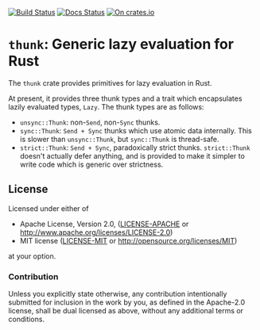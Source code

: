 [![Build Status](https://travis-ci.org/sdleffler/thunk-rs.svg?branch=master)](https://travis-ci.org/sdleffler/thunk-rs)
[![Docs Status](https://docs.rs/thunk/badge.svg)](https://docs.rs/thunk)
[![On crates.io](https://img.shields.io/crates/v/thunk.svg)](https://crates.io/crates/thunk)

# `thunk`: Generic lazy evaluation for Rust

The `thunk` crate provides primitives for lazy evaluation in Rust.

At present, it provides three thunk types and a trait which encapsulates lazily
evaluated types, `Lazy`. The thunk types are as follows:

 * `unsync::Thunk`: non-`Send`, non-`Sync` thunks.
 * `sync::Thunk`: `Send + Sync` thunks which use atomic data internally. This is
   slower than `unsync::Thunk`, but `sync::Thunk` is thread-safe.
 * `strict::Thunk`: `Send + Sync`, paradoxically strict thunks. `strict::Thunk`
   doesn't actually defer anything, and is provided to make it simpler to write
   code which is generic over strictness.

## License

Licensed under either of

 * Apache License, Version 2.0, ([LICENSE-APACHE](LICENSE-APACHE) or http://www.apache.org/licenses/LICENSE-2.0)
 * MIT license ([LICENSE-MIT](LICENSE-MIT) or http://opensource.org/licenses/MIT)

at your option.

### Contribution

Unless you explicitly state otherwise, any contribution intentionally
submitted for inclusion in the work by you, as defined in the Apache-2.0
license, shall be dual licensed as above, without any additional terms or
conditions.
